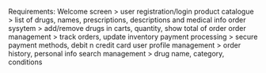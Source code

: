 Requirements:
Welcome screen > user registration/login
product catalogue > list of drugs, names, prescriptions, descriptions and medical info
order sysytem > add/remove drugs in carts, quantity, show total of order
order management > track orders, update inventory
payment processing > secure payment methods, debit n credit card
user profile management > order history, personal info
search management > drug name, category, conditions
